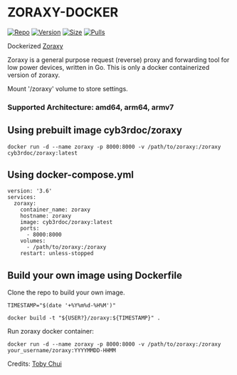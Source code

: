 # ZORAXY-DOCKER

[![Repo](https://img.shields.io/badge/Docker-Repo-007EC6?labelColor-555555&color-007EC6&logo=docker&logoColor=fff&style=flat-square)](https://hub.docker.com/r/cyb3rdoc/zoraxy)
[![Version](https://img.shields.io/docker/v/cyb3rdoc/zoraxy/latest?labelColor-555555&color-007EC6&style=flat-square)](https://hub.docker.com/r/cyb3rdoc/zoraxy)
[![Size](https://img.shields.io/docker/image-size/cyb3rdoc/zoraxy/latest?sort=semver&labelColor-555555&color-007EC6&style=flat-square)](https://hub.docker.com/r/cyb3rdoc/zoraxy)
[![Pulls](https://img.shields.io/docker/pulls/cyb3rdoc/zoraxy?labelColor-555555&color-007EC6&style=flat-square)](https://hub.docker.com/r/cyb3rdoc/zoraxy)

Dockerized [Zoraxy](https://github.com/tobychui/zoraxy)

Zoraxy is a general purpose request (reverse) proxy and forwarding tool for low power devices, written in Go. This is only a docker containerized version of zoraxy.

Mount '/zoraxy' volume to store settings.

### Supported Architecture: amd64, arm64, armv7

## Using prebuilt image cyb3rdoc/zoraxy
```
docker run -d --name zoraxy -p 8000:8000 -v /path/to/zoraxy:/zoraxy cyb3rdoc/zoraxy:latest
```

## Using docker-compose.yml
```
version: '3.6'
services:
  zoraxy:
    container_name: zoraxy
    hostname: zoraxy
    image: cyb3rdoc/zoraxy:latest
    ports:
      - 8000:8000
    volumes:
      - /path/to/zoraxy:/zoraxy
    restart: unless-stopped

```

## Build your own image using Dockerfile

Clone the repo to build your own image.

```
TIMESTAMP="$(date '+%Y%m%d-%H%M')"

docker build -t "${USER?}/zoraxy:${TIMESTAMP}" .
```

Run zoraxy docker container:
```
docker run -d --name zoraxy -p 8000:8000 -v /path/to/zoraxy:/zoraxy your_username/zoraxy:YYYYMMDD-HHMM
```

Credits: [Toby Chui](https://github.com/tobychui)
